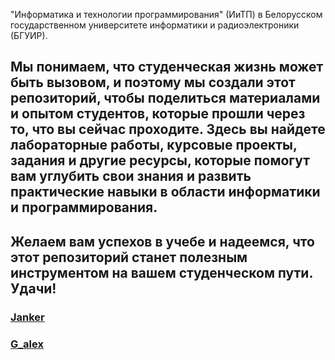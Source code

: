 "Информатика и технологии программирования" (ИиТП) в Белорусском государственном университете информатики и радиоэлектроники (БГУИР).</h2> <h2>Мы понимаем, что студенческая жизнь может быть вызовом, и поэтому мы создали этот репозиторий, чтобы поделиться материалами и опытом студентов, которые прошли через то, что вы сейчас проходите. Здесь вы найдете лабораторные работы, курсовые проекты, задания и другие ресурсы, которые помогут вам углубить свои знания и развить практические навыки в области информатики и программирования.</h2> <h2>Желаем вам успехов в учебе и надеемся, что этот репозиторий станет полезным инструментом на вашем студенческом пути. Удачи!</h2>
### [Janker](https://github.com/JankerPlay/BSUIR_Labs/tree/main)
### [G_alex](https://github.com/mi-g-alex/Labs-1)
